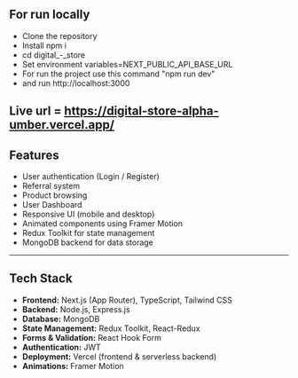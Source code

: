 ## For run locally

- Clone the repository
- Install npm i
- cd digital\_-_store
- Set environment variables=NEXT_PUBLIC_API_BASE_URL
- For run the project use this command "npm run dev"
- and run http://localhost:3000

## Live url = https://digital-store-alpha-umber.vercel.app/

## Features

- User authentication (Login / Register)
- Referral system
- Product browsing
- User Dashboard
- Responsive UI (mobile and desktop)
- Animated components using Framer Motion
- Redux Toolkit for state management
- MongoDB backend for data storage

---

## Tech Stack

- **Frontend:** Next.js (App Router), TypeScript, Tailwind CSS
- **Backend:** Node.js, Express.js
- **Database:** MongoDB
- **State Management:** Redux Toolkit, React-Redux
- **Forms & Validation:** React Hook Form
- **Authentication:** JWT
- **Deployment:** Vercel (frontend & serverless backend)
- **Animations:** Framer Motion
